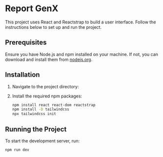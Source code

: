 # Report GenX

This project uses React and Reactstrap to build a user interface. Follow the instructions below to set up and run the project.

## Prerequisites

Ensure you have Node.js and npm installed on your machine. If not, you can download and install them from [nodejs.org](https://nodejs.org/).

## Installation

1. Navigate to the project directory:

2. Install the required npm packages:

    ```bash
    npm install react react-dom reactstrap
    npm install -D tailwindcss
    npx tailwindcss init
    ```

## Running the Project

To start the development server, run:

```bash
npm run dev
